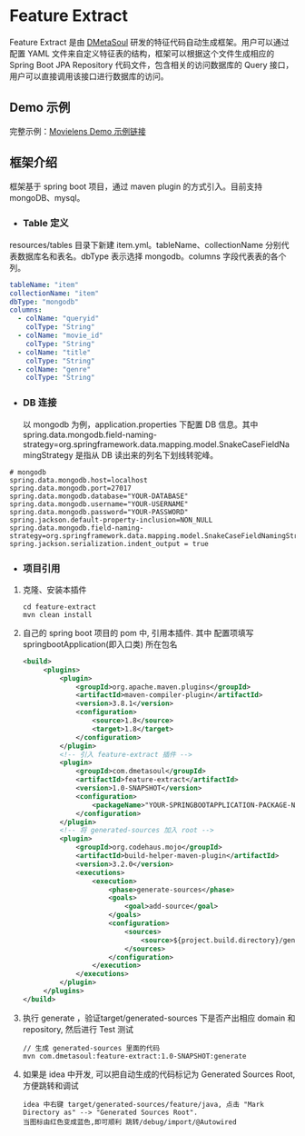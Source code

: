 # Feature Extract

Feature Extract 是由 [DMetaSoul](https://www.dmetasoul.com/) 研发的特征代码自动生成框架。用户可以通过配置 YAML 文件来自定义特征表的结构，框架可以根据这个文件生成相应的 Spring Boot JPA Repository 代码文件，包含相关的访问数据库的 Query 接口，用户可以直接调用该接口进行数据库的访问。



## Demo 示例

完整示例：[Movielens Demo 示例链接](https://github.com/meta-soul/MetaSpore/blob/main/demo/movielens/online/README.md)



## 框架介绍

框架基于 spring boot 项目，通过 maven plugin 的方式引入。目前支持 mongoDB、mysql。

- ### Table 定义

resources/tables 目录下新建 item.yml。tableName、collectionName 分别代表数据库名和表名。dbType 表示选择 mongodb。columns 字段代表表的各个列。

```yaml
tableName: "item"
collectionName: "item"
dbType: "mongodb"
columns:
  - colName: "queryid"
    colType: "String"
  - colName: "movie_id"
    colType: "String"
  - colName: "title"
    colType: "String"
  - colName: "genre"
    colType: "String"
```



- ### DB 连接

  以 mongodb 为例，application.properties 下配置 DB 信息。其中 spring.data.mongodb.field-naming-strategy=org.springframework.data.mapping.model.SnakeCaseFieldNamingStrategy 是指从 DB 读出来的列名下划线转驼峰。

```
# mongodb
spring.data.mongodb.host=localhost
spring.data.mongodb.port=27017
spring.data.mongodb.database="YOUR-DATABASE"
spring.data.mongodb.username="YOUR-USERNAME"
spring.data.mongodb.password="YOUR-PASSWORD"
spring.jackson.default-property-inclusion=NON_NULL
spring.data.mongodb.field-naming-strategy=org.springframework.data.mapping.model.SnakeCaseFieldNamingStrategy
spring.jackson.serialization.indent_output = true
```



- ### 项目引用

1. 克隆、安装本插件

   ```shell
   cd feature-extract
   mvn clean install
   ```
2. 自己的 spring boot 项目的 pom 中, 引用本插件. 其中 <packageName> 配置项填写 springbootApplication(即入口类) 所在包名
   ```xml
   <build>
        <plugins>
            <plugin>
                <groupId>org.apache.maven.plugins</groupId>
                <artifactId>maven-compiler-plugin</artifactId>
                <version>3.8.1</version>
                <configuration>
                    <source>1.8</source>
                    <target>1.8</target>
                </configuration>
            </plugin>
            <!-- 引入 feature-extract 插件 -->
            <plugin>
                <groupId>com.dmetasoul</groupId>
                <artifactId>feature-extract</artifactId>
                <version>1.0-SNAPSHOT</version>
                <configuration>
                    <packageName>"YOUR-SPRINGBOOTAPPLICATION-PACKAGE-NAME"</packageName>
                </configuration>
            </plugin>
            <!-- 将 generated-sources 加入 root -->
            <plugin>
                <groupId>org.codehaus.mojo</groupId>
                <artifactId>build-helper-maven-plugin</artifactId>
                <version>3.2.0</version>
                <executions>
                    <execution>
                        <phase>generate-sources</phase>
                        <goals>
                            <goal>add-source</goal>
                        </goals>
                        <configuration>
                            <sources>
                                <source>${project.build.directory}/generated-sources/feature/java</source>
                            </sources>
                        </configuration>
                    </execution>
                </executions>
            </plugin>
        </plugins>
   </build>
   ```
   
   
4. 执行 generate ，验证target/generated-sources 下是否产出相应 domain 和 repository, 然后进行 Test 测试
   ```shell
   // 生成 generated-sources 里面的代码
   mvn com.dmetasoul:feature-extract:1.0-SNAPSHOT:generate
   
   ```

5. 如果是 idea 中开发, 可以把自动生成的代码标记为 Generated Sources Root, 方便跳转和调试 
   ```shell
   idea 中右键 target/generated-sources/feature/java, 点击 "Mark Directory as" --> "Generated Sources Root".
   当图标由红色变成蓝色,即可顺利 跳转/debug/import/@Autowired
   ```